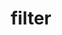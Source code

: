 ---
title: filter
unicode_regular: \eb40
unicode_bold: \eb3f
unicode_solid: \eb41
unicode_brand: 
---